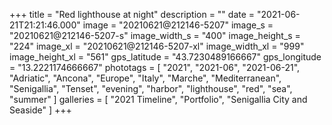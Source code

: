 +++
title = "Red lighthouse at night"
description = ""
date = "2021-06-21T21:21:46.000"
image = "20210621@212146-5207"
image_s = "20210621@212146-5207-s"
image_width_s = "400"
image_height_s = "224"
image_xl = "20210621@212146-5207-xl"
image_width_xl = "999"
image_height_xl = "561"
gps_latitude = "43.7230489166667"
gps_longitude = "13.2221174666667"
phototags = [ "2021", "2021-06", "2021-06-21", "Adriatic", "Ancona", "Europe", "Italy", "Marche", "Mediterranean", "Senigallia", "Tenset", "evening", "harbor", "lighthouse", "red", "sea", "summer" ]
galleries = [ "2021 Timeline", "Portfolio", "Senigallia City and Seaside" ]
+++
